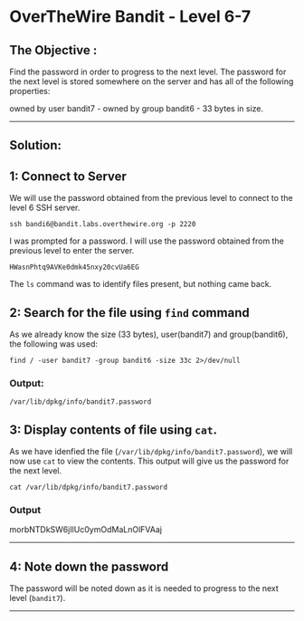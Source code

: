 # OverTheWire Bandit - Level 6-7

## The Objective :
Find the password in order to progress to the next level. The password for the next level is stored somewhere on the server and has all of the following properties:

owned by user bandit7 -
owned by group bandit6 -
33 bytes in size.

---

## Solution:

## 1: Connect to Server
We will use the password obtained from the previous level to connect to the level 6 SSH server.

```
ssh bandi6@bandit.labs.overthewire.org -p 2220
```

I was prompted for a password. I will use the password obtained from the previous level to enter the server.

```
HWasnPhtq9AVKe0dmk45nxy20cvUa6EG
```

The `ls` command was to identify files present, but nothing came back.

## 2: Search for the file using `find` command
As we already know the size (33 bytes), user(bandit7) and group(bandit6), the following was used:

```b
find / -user bandit7 -group bandit6 -size 33c 2>/dev/null
```

### Output: 
```
/var/lib/dpkg/info/bandit7.password
```




## 3: Display contents of file using `cat`.
As we have idenfied the file (`/var/lib/dpkg/info/bandit7.password`), we will now use `cat` to view the contents. This output will give us the password for the next level.

```
cat /var/lib/dpkg/info/bandit7.password
```

### Output
morbNTDkSW6jIlUc0ymOdMaLnOlFVAaj

---

## 4: Note down the password 
The password will be noted down as it is needed to progress to the next level (`bandit7`).


---

